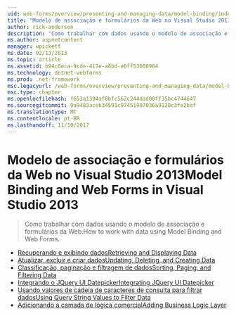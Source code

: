 ```yaml
---
uid: web-forms/overview/presenting-and-managing-data/model-binding/index
title: "Modelo de associação e formulários da Web no Visual Studio 2013 | Microsoft Docs"
author: rick-anderson
description: "Como trabalhar com dados usando o modelo de associação e formulários da Web."
ms.author: aspnetcontent
manager: wpickett
ms.date: 02/13/2013
ms.topic: article
ms.assetid: b94c8eca-9cde-417e-a8bd-e0ff53600984
ms.technology: dotnet-webforms
ms.prod: .net-framework
msc.legacyurl: /web-forms/overview/presenting-and-managing-data/model-binding
msc.type: chapter
ms.openlocfilehash: f653a1394af8bfc562c244dad00ff35bc4744647
ms.sourcegitcommit: 9a9483aceb34591c97451997036a9120c3fe2baf
ms.translationtype: MT
ms.contentlocale: pt-BR
ms.lasthandoff: 11/10/2017
---
```

<a name="model-binding-and-web-forms-in-visual-studio-2013"></a><span data-ttu-id="78e74-103">Modelo de associação e formulários da Web no Visual Studio 2013</span><span class="sxs-lookup"><span data-stu-id="78e74-103">Model Binding and Web Forms in Visual Studio 2013</span></span>
====================
> <span data-ttu-id="78e74-104">Como trabalhar com dados usando o modelo de associação e formulários da Web.</span><span class="sxs-lookup"><span data-stu-id="78e74-104">How to work with data using Model Binding and Web Forms.</span></span>


- [<span data-ttu-id="78e74-105">Recuperando e exibindo dados</span><span class="sxs-lookup"><span data-stu-id="78e74-105">Retrieving and Displaying Data</span></span>](retrieving-data.md)
- [<span data-ttu-id="78e74-106">Atualizar, excluir e criar dados</span><span class="sxs-lookup"><span data-stu-id="78e74-106">Updating, Deleting, and Creating Data</span></span>](updating-deleting-and-creating-data.md)
- [<span data-ttu-id="78e74-107">Classificação, paginação e filtragem de dados</span><span class="sxs-lookup"><span data-stu-id="78e74-107">Sorting, Paging, and Filtering Data</span></span>](sorting-paging-and-filtering-data.md)
- [<span data-ttu-id="78e74-108">Integrando o JQuery UI Datepicker</span><span class="sxs-lookup"><span data-stu-id="78e74-108">Integrating JQuery UI Datepicker</span></span>](integrating-jquery-ui.md)
- [<span data-ttu-id="78e74-109">Usando valores de cadeia de caracteres de consulta para filtrar dados</span><span class="sxs-lookup"><span data-stu-id="78e74-109">Using Query String Values to Filter Data</span></span>](using-query-string-values-to-retrieve-data.md)
- [<span data-ttu-id="78e74-110">Adicionando a camada de lógica comercial</span><span class="sxs-lookup"><span data-stu-id="78e74-110">Adding Business Logic Layer</span></span>](adding-business-logic-layer.md)
